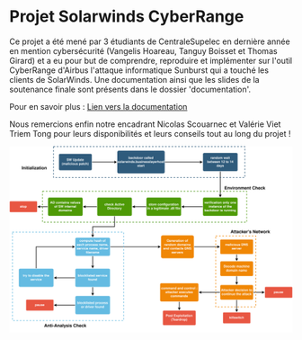 # Projet Solarwinds CyberRange

Ce projet a été mené par 3 étudiants de CentraleSupelec en dernière année en mention cybersécurité (Vangelis Hoareau, Tanguy Boisset et Thomas Girard) et a eu pour but de comprendre, reproduire et implémenter sur l'outil CyberRange d'Airbus l'attaque informatique Sunburst qui a touché les clients de SolarWinds. Une documentation ainsi que les slides de la soutenance finale sont présents dans le dossier 'documentation'.

Pour en savoir plus : [Lien vers la documentation](./doc.md)

Nous remercions enfin notre encadrant Nicolas Scouarnec et Valérie Viet Triem Tong pour leurs disponibilités et leurs conseils tout au long du projet !


![](img/sunburst.png)
